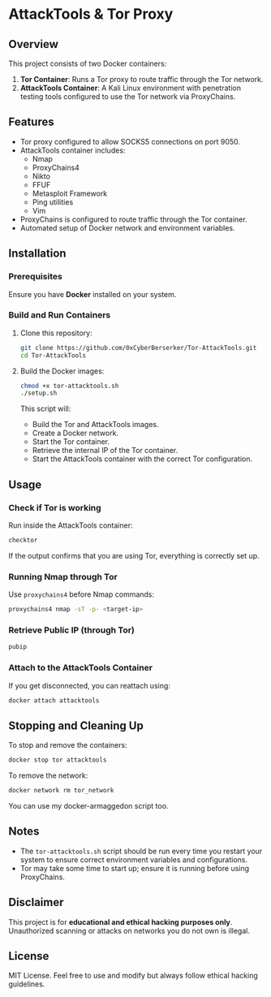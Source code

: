 # AttackTools & Tor Proxy

## Overview
This project consists of two Docker containers:
1. **Tor Container**: Runs a Tor proxy to route traffic through the Tor network.
2. **AttackTools Container**: A Kali Linux environment with penetration testing tools configured to use the Tor network via ProxyChains.

## Features
- Tor proxy configured to allow SOCKS5 connections on port 9050.
- AttackTools container includes:
  - Nmap
  - ProxyChains4
  - Nikto
  - FFUF
  - Metasploit Framework
  - Ping utilities
  - Vim
- ProxyChains is configured to route traffic through the Tor container.
- Automated setup of Docker network and environment variables.

## Installation
### Prerequisites
Ensure you have **Docker** installed on your system.

### Build and Run Containers
1. Clone this repository:
   ```bash
   git clone https://github.com/0xCyberBerserker/Tor-AttackTools.git
   cd Tor-AttackTools
   ```

2. Build the Docker images:
   ```bash
   chmod +x tor-attacktools.sh
   ./setup.sh
   ```
   This script will:
   - Build the Tor and AttackTools images.
   - Create a Docker network.
   - Start the Tor container.
   - Retrieve the internal IP of the Tor container.
   - Start the AttackTools container with the correct Tor configuration.

## Usage
### Check if Tor is working
Run inside the AttackTools container:
```bash
checktor
```
If the output confirms that you are using Tor, everything is correctly set up.

### Running Nmap through Tor
Use `proxychains4` before Nmap commands:
```bash
proxychains4 nmap -sT -p- <target-ip>
```

### Retrieve Public IP (through Tor)
```bash
pubip
```

### Attach to the AttackTools Container
If you get disconnected, you can reattach using:
```bash
docker attach attacktools
```

## Stopping and Cleaning Up
To stop and remove the containers:
```bash
docker stop tor attacktools
```

To remove the network:
```bash
docker network rm tor_network
```

You can use my docker-armaggedon script too.


## Notes
- The `tor-attacktools.sh` script should be run every time you restart your system to ensure correct environment variables and configurations.
- Tor may take some time to start up; ensure it is running before using ProxyChains.

## Disclaimer
This project is for **educational and ethical hacking purposes only**. Unauthorized scanning or attacks on networks you do not own is illegal.

## License
MIT License. Feel free to use and modify but always follow ethical hacking guidelines.

